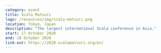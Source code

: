 ```yaml
---
category: event
title: Scala Matsuri
logo: /resources/img/scala-matsuri.png
location: Tokyo, Japan
description: "The largest international Scala conference in Asia."
start: 17 October 2020
end: 18 October 2020
link-out: https://2020.scalamatsuri.org/en/
---
```

